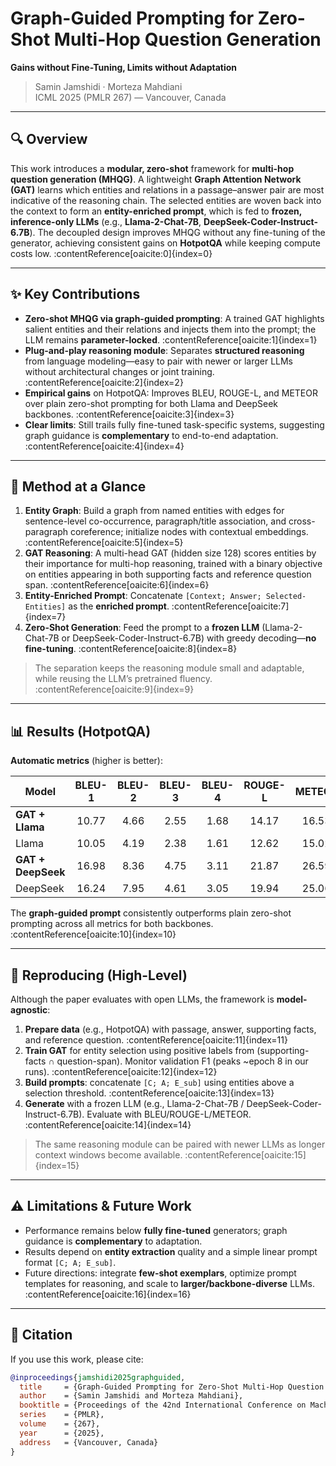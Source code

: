 # Graph-Guided Prompting for Zero-Shot Multi-Hop Question Generation
**Gains without Fine-Tuning, Limits without Adaptation**

> Samin Jamshidi · Morteza Mahdiani  
> ICML 2025 (PMLR 267) — Vancouver, Canada

---

## 🔍 Overview

This work introduces a **modular, zero-shot** framework for **multi-hop question generation (MHQG)**. A lightweight **Graph Attention Network (GAT)** learns which entities and relations in a passage–answer pair are most indicative of the reasoning chain. The selected entities are woven back into the context to form an **entity-enriched prompt**, which is fed to **frozen, inference-only LLMs** (e.g., **Llama-2-Chat-7B**, **DeepSeek-Coder-Instruct-6.7B**). The decoupled design improves MHQG without any fine-tuning of the generator, achieving consistent gains on **HotpotQA** while keeping compute costs low. :contentReference[oaicite:0]{index=0}

---

## ✨ Key Contributions

- **Zero-shot MHQG via graph-guided prompting**: A trained GAT highlights salient entities and their relations and injects them into the prompt; the LLM remains **parameter-locked**. :contentReference[oaicite:1]{index=1}  
- **Plug-and-play reasoning module**: Separates **structured reasoning** from language modeling—easy to pair with newer or larger LLMs without architectural changes or joint training. :contentReference[oaicite:2]{index=2}  
- **Empirical gains** on HotpotQA: Improves BLEU, ROUGE-L, and METEOR over plain zero-shot prompting for both Llama and DeepSeek backbones. :contentReference[oaicite:3]{index=3}  
- **Clear limits**: Still trails fully fine-tuned task-specific systems, suggesting graph guidance is **complementary** to end-to-end adaptation. :contentReference[oaicite:4]{index=4}

---

## 🧠 Method at a Glance

1. **Entity Graph**: Build a graph from named entities with edges for sentence-level co-occurrence, paragraph/title association, and cross-paragraph coreference; initialize nodes with contextual embeddings. :contentReference[oaicite:5]{index=5}  
2. **GAT Reasoning**: A multi-head GAT (hidden size 128) scores entities by their importance for multi-hop reasoning, trained with a binary objective on entities appearing in both supporting facts and reference question span. :contentReference[oaicite:6]{index=6}  
3. **Entity-Enriched Prompt**: Concatenate `[Context; Answer; Selected-Entities]` as the **enriched prompt**. :contentReference[oaicite:7]{index=7}  
4. **Zero-Shot Generation**: Feed the prompt to a **frozen LLM** (Llama-2-Chat-7B or DeepSeek-Coder-Instruct-6.7B) with greedy decoding—**no fine-tuning**. :contentReference[oaicite:8]{index=8}

> The separation keeps the reasoning module small and adaptable, while reusing the LLM’s pretrained fluency. :contentReference[oaicite:9]{index=9}

---

## 📊 Results (HotpotQA)

**Automatic metrics** (higher is better):

| Model                | BLEU-1 | BLEU-2 | BLEU-3 | BLEU-4 | ROUGE-L | METEOR |
|----------------------|:------:|:------:|:------:|:------:|:-------:|:------:|
| **GAT + Llama**      | 10.77  | 4.66   | 2.55   | 1.68   | 14.17   | 16.53  |
| Llama                | 10.05  | 4.19   | 2.38   | 1.61   | 12.62   | 15.02  |
| **GAT + DeepSeek**   | 16.98  | 8.36   | 4.75   | 3.11   | 21.87   | 26.59  |
| DeepSeek             | 16.24  | 7.95   | 4.61   | 3.05   | 19.94   | 25.06  |

The **graph-guided prompt** consistently outperforms plain zero-shot prompting across all metrics for both backbones. :contentReference[oaicite:10]{index=10}

---

## 🧪 Reproducing (High-Level)

Although the paper evaluates with open LLMs, the framework is **model-agnostic**:

1. **Prepare data** (e.g., HotpotQA) with passage, answer, supporting facts, and reference question. :contentReference[oaicite:11]{index=11}  
2. **Train GAT** for entity selection using positive labels from (supporting-facts ∩ question-span). Monitor validation F1 (peaks ~epoch 8 in our runs). :contentReference[oaicite:12]{index=12}  
3. **Build prompts**: concatenate `[C; A; E_sub]` using entities above a selection threshold. :contentReference[oaicite:13]{index=13}  
4. **Generate** with a frozen LLM (e.g., Llama-2-Chat-7B / DeepSeek-Coder-Instruct-6.7B). Evaluate with BLEU/ROUGE-L/METEOR. :contentReference[oaicite:14]{index=14}

> The same reasoning module can be paired with newer LLMs as longer context windows become available. :contentReference[oaicite:15]{index=15}

---

## ⚠️ Limitations & Future Work

- Performance remains below **fully fine-tuned** generators; graph guidance is **complementary** to adaptation.  
- Results depend on **entity extraction** quality and a simple linear prompt format `[C; A; E_sub]`.  
- Future directions: integrate **few-shot exemplars**, optimize prompt templates for reasoning, and scale to **larger/backbone-diverse** LLMs. :contentReference[oaicite:16]{index=16}

---

## 📣 Citation

If you use this work, please cite:

```bibtex
@inproceedings{jamshidi2025graphguided,
  title     = {Graph-Guided Prompting for Zero-Shot Multi-Hop Question Generation: Gains without Fine-Tuning, Limits without Adaptation},
  author    = {Samin Jamshidi and Morteza Mahdiani},
  booktitle = {Proceedings of the 42nd International Conference on Machine Learning},
  series    = {PMLR},
  volume    = {267},
  year      = {2025},
  address   = {Vancouver, Canada}
}
